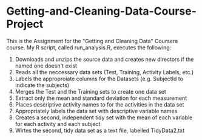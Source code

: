 # Getting-and-Cleaning-Data-Course-Project

This is the Assignment for the "Getting and Cleaning Data" Coursera course. My R script, called run_analysis.R, executes the following:

1. Downloads and unzips the source data and creates new directors if the named one doesn't exist
2. Reads all the neccessary data sets (Test, Training, Activity Labels, etc.)
3. Labels the approproiate columns for the Datasets (e.g. SubjectId to indicate the subjects)
4. Merges the Test and the Training sets to create one data set
4. Extract only the mean and standard deviation for each measurement
5. Places descriptive activity names to for the activities in the data set
6. Appropriately labels the data set with descriptive variable names
7. Creates a second, independent tidy set with the mean of each variable for each activity and each subject
8. Wirtes the second, tidy data set as a text file, labelled TidyData2.txt


